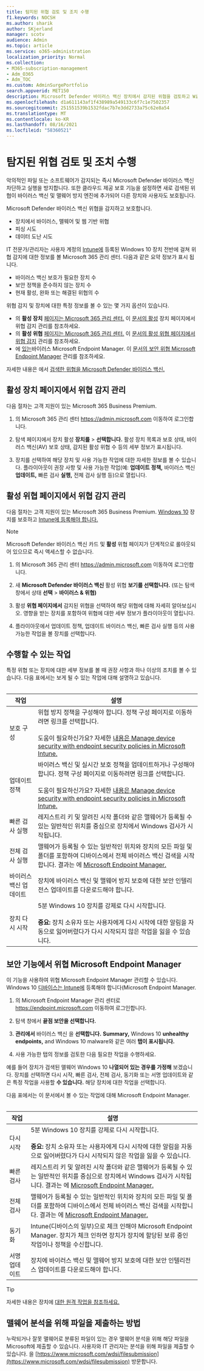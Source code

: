 ```yaml
---
title: 탐지된 위협 검토 및 조치 수행
f1.keywords: NOCSH
ms.author: sharik
author: SKjerland
manager: scotv
audience: Admin
ms.topic: article
ms.service: o365-administration
localization_priority: Normal
ms.collection:
- M365-subscription-management
- Adm_O365
- Adm_TOC
ms.custom: AdminSurgePortfolio
search.appverid: MET150
description: Microsoft Defender 바이러스 백신 장치에서 감지된 위협을 검토하고 Windows 10 방법을 알아보십시오.
ms.openlocfilehash: d1a611143af1f438989a549133c6f7c1e7502357
ms.sourcegitcommit: 251551539b1532fdac7b7e3dd2733a75c62e8a54
ms.translationtype: MT
ms.contentlocale: ko-KR
ms.lasthandoff: 08/16/2021
ms.locfileid: "58360521"
---
```

# <a name="review-detected-threats-and-take-action"></a>탐지된 위협 검토 및 조치 수행

악의적인 파일 또는 소프트웨어가 감지되는 즉시 Microsoft Defender 바이러스 백신 차단하고 실행을 방지합니다. 또한 클라우드 제공 보호 기능을 설정하면 새로 검색된 위협이 바이러스 백신 및 맬웨어 방지 엔진에 추가되어 다른 장치와 사용자도 보호됩니다.

Microsoft Defender 바이러스 백신 위협을 감지하고 보호합니다.

- 장치에서 바이러스, 맬웨어 및 웹 기반 위협
- 피싱 시도
- 데이터 도난 시도

IT 전문가/관리자는 사용자 계정의 [Intune에](/mem/intune/enrollment/device-enrollment) 등록된 Windows 10 장치 전반에 걸쳐 위협 감지에 대한 정보를 볼 Microsoft 365 관리 센터. 다음과 같은 요약 정보가 표시 됩니다.

- 바이러스 백신 보호가 필요한 장치 수
- 보안 정책을 준수하지 않는 장치 수
- 현재 활성, 완화 또는 해결된 위협의 수

위협 감지 및 장치에 대한 특정 정보를 볼 수 있는 몇 가지 옵션이 있습니다.

- 의 **활성 장치** <a href="https://go.microsoft.com/fwlink/p/?linkid=2024339" target="_blank">페이지는 Microsoft 365 관리 센터.</a> 이 [문서의 활성](#manage-threat-detections-on-the-active-devices-page) 장치 페이지에서 위협 감지 관리를 참조하세요.
- 의 **활성 위협** <a href="https://go.microsoft.com/fwlink/p/?linkid=2024339" target="_blank">페이지는 Microsoft 365 관리 센터.</a> 이 [문서의 활성 위협 페이지에서 위협 감지](#manage-threat-detections-on-the-active-threats-page) 관리를 참조하세요.
- 에 <a href="https://go.microsoft.com/fwlink/p/?linkid=2150463" target="_blank">있는</a>바이러스 Microsoft Endpoint Manager.  이 [문서의 보안 위협 Microsoft Endpoint Manager](#manage-threat-detections-in-microsoft-endpoint-manager) 관리를 참조하세요.

자세한 내용은 에서 [검색한 위협을 Microsoft Defender 바이러스 백신.](threats-detected-defender-av.md)

## <a name="manage-threat-detections-on-the-active-devices-page"></a>활성 장치 페이지에서 위협 **감지** 관리

다음 절차는 고객 지원이 있는 Microsoft 365 Business Premium.

1. 의 Microsoft 365 관리 센터 <a href="https://go.microsoft.com/fwlink/p/?linkid=2024339" target="_blank">https://admin.microsoft.com</a> 이동하여 로그인합니다.

2. 탐색 페이지에서 장치 활성 **장치를**  >  **선택합니다.** 활성 장치 목록과 보호 상태, 바이러스 백신(AV) 보호 상태, 감지된 활성 위협 수 등의 세부 정보가 표시됩니다.

3. 장치를 선택하여 해당 장치 및 사용 가능한 작업에 대한 자세한 정보를 볼 수 있습니다. 플라이아웃이 권장 사항 및 사용 가능한 작업(예: **업데이트** **정책,** 바이러스 백신 **업데이트,** 빠른 검사 **실행,** 전체 검사 실행 등)으로 열립니다.

## <a name="manage-threat-detections-on-the-active-threats-page"></a>활성 위협 페이지에서 위협 **감지** 관리

다음 절차는 고객 지원이 있는 Microsoft 365 Business Premium. [Windows 10](../setup/secure-win-10-pcs.md) 장치를 보호하고 [Intune에 등록해야 합니다.](/mem/intune/enrollment/windows-enrollment-methods)

> [!NOTE]
> Microsoft Defender 바이러스 백신  카드 및 **활성** 위협 페이지가 단계적으로 롤아웃되어 있으므로 즉시 액세스할 수 없습니다.

1. 의 Microsoft 365 관리 센터 <a href="https://go.microsoft.com/fwlink/p/?linkid=2024339" target="_blank">https://admin.microsoft.com</a> 이동하여 로그인합니다.

2. 새 **Microsoft Defender 바이러스 백신** 활성 위협 **보기를 선택합니다.** (또는 탐색 창에서 상태 **선택**  >  **바이러스 & 위협)**

3. 활성 **위협 페이지에서** 감지된 위협을 선택하여 해당 위협에 대해 자세히 알아보십시오. 영향을 받는 장치를 포함하여 위협에 대한 세부 정보가 플라이아웃이 열립니다.

4. 플라이아웃에서 업데이트 정책, 업데이트 바이러스 백신, 빠른 검사 실행 등의 사용 가능한 작업을 볼 장치를 선택합니다. 

## <a name="actions-you-can-take"></a>수행할 수 있는 작업

특정 위협 또는 장치에 대한 세부 정보를 볼 때 권장 사항과 하나 이상의 조치를 볼 수 있습니다. 다음 표에서는 보게 될 수 있는 작업에 대해 설명하고 있습니다.<br><br>

| 작업 | 설명 |
|--|--|
| 보호 구성 | 위협 방지 정책을 구성해야 합니다. 정책 구성 페이지로 이동하려면 링크를 선택합니다.<br><br>도움이 필요하신가요? 자세한 [내용은 Manage device security with endpoint security policies in Microsoft Intune.](/mem/intune/protect/endpoint-security-policy) |
| 업데이트 정책 | 바이러스 백신 및 실시간 보호 정책을 업데이트하거나 구성해야 합니다. 정책 구성 페이지로 이동하려면 링크를 선택합니다.<br><br>도움이 필요하신가요? 자세한 [내용은 Manage device security with endpoint security policies in Microsoft Intune.](/mem/intune/protect/endpoint-security-policy) |
| 빠른 검사 실행 | 레지스트리 키 및 알려진 시작 폴더와 같은 맬웨어가 등록될 수 있는 일반적인 위치를 중심으로 장치에서 Windows 검사가 시작됩니다. |
| 전체 검사 실행 | 맬웨어가 등록될 수 있는 일반적인 위치와 장치의 모든 파일 및 폴더를 포함하여 디바이스에서 전체 바이러스 백신 검색을 시작합니다. 결과는 에 [Microsoft Endpoint Manager.](/mem/intune/fundamentals/tutorial-walkthrough-endpoint-manager) |
| 바이러스 백신 업데이트 | 장치에 바이러스 백신 [](https://go.microsoft.com/fwlink/?linkid=2149926) 및 맬웨어 방지 보호에 대한 보안 인텔리전스 업데이트를 다운로드해야 합니다. |
| 장치 다시 시작 | 5분 Windows 10 장치를 강제로 다시 시작합니다.<br><br>**중요:** 장치 소유자 또는 사용자에게 다시 시작에 대한 알림을 자동으로 잃어버렸다가 다시 시작되지 않은 작업을 잃을 수 있습니다. |

## <a name="manage-threat-detections-in-microsoft-endpoint-manager"></a>보안 기능에서 위협 Microsoft Endpoint Manager

이 기능을 사용하여 위협 Microsoft Endpoint Manager 관리할 수 있습니다. Windows 10 [디바이스는 Intune에](/mem/intune/enrollment/windows-enrollment-methods) 등록해야 합니다(Microsoft Endpoint Manager.

1. 의 Microsoft Endpoint Manager 관리 센터로 <a href="https://go.microsoft.com/fwlink/p/?linkid=2150463" target="_blank">https://endpoint.microsoft.com</a> 이동하여 로그인합니다.

2. 탐색 창에서 **끝점 보안을 선택합니다.**

3. **관리에서** 바이러스 백신 을 **선택합니다.** **Summary,** Windows 10 **unhealthy endpoints,** and Windows 10 malware와 같은 여러 **탭이 표시됩니다.**

4. 사용 가능한 탭의 정보를 검토한 다음 필요한 작업을 수행하세요.

예를 들어 장치가 검색된 맬웨어 Windows 10 **나열되어 있는 경우를 가정해** 보겠습니다. 장치를 선택하면 다시 시작, 빠른 검사, 전체 검사, 동기화 또는 서명 업데이트와 같은 특정 작업을 사용할 **수 있습니다.**  해당 장치에 대한 작업을 선택합니다.

다음 표에서는 이 문서에서 볼 수 있는 작업에 대해 Microsoft Endpoint Manager.<br><br>

| 작업 | 설명 |
|--|--|
| 다시 시작 | 5분 Windows 10 장치를 강제로 다시 시작합니다.<br><br>**중요:** 장치 소유자 또는 사용자에게 다시 시작에 대한 알림을 자동으로 잃어버렸다가 다시 시작되지 않은 작업을 잃을 수 있습니다. |
| 빠른 검사 | 레지스트리 키 및 알려진 시작 폴더와 같은 맬웨어가 등록될 수 있는 일반적인 위치를 중심으로 장치에서 Windows 검사가 시작됩니다. 결과는 에 [Microsoft Endpoint Manager.](/mem/intune/fundamentals/tutorial-walkthrough-endpoint-manager) |
| 전체 검사 | 맬웨어가 등록될 수 있는 일반적인 위치와 장치의 모든 파일 및 폴더를 포함하여 디바이스에서 전체 바이러스 백신 검색을 시작합니다. 결과는 에 [Microsoft Endpoint Manager.](/mem/intune/fundamentals/tutorial-walkthrough-endpoint-manager) |
| 동기화 | Intune(디바이스의 일부)으로 체크 인해야 Microsoft Endpoint Manager. 장치가 체크 인하면 장치가 장치에 할당된 보류 중인 작업이나 정책을 수신합니다. |
| 서명 업데이트 | 장치에 바이러스 백신 [](https://go.microsoft.com/fwlink/?linkid=2149926) 및 맬웨어 방지 보호에 대한 보안 인텔리전스 업데이트를 다운로드해야 합니다. |

> [!TIP]
> 자세한 내용은 장치에 [대한 원격 작업을 참조하세요.](/mem/intune/protect/endpoint-security-manage-devices#remote-actions-for-devices)

## <a name="how-to-submit-a-file-for-malware-analysis"></a>맬웨어 분석을 위해 파일을 제출하는 방법

누락되거나 잘못 맬웨어로 분류된 파일이 있는 경우 맬웨어 분석을 위해 해당 파일을 Microsoft에 제출할 수 있습니다. 사용자와 IT 관리자는 분석을 위해 파일을 제출할 수 있습니다. 을 [https://www.microsoft.com/wdsi/filesubmission](https://www.microsoft.com/wdsi/filesubmission) 방문합니다.